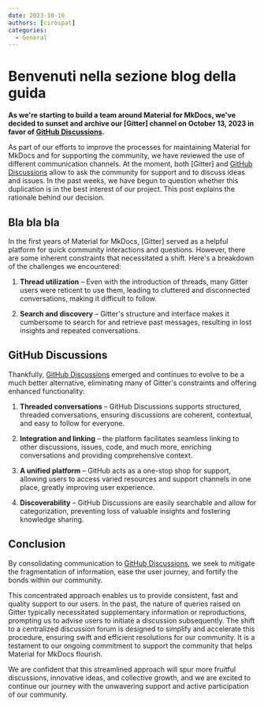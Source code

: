 ```yaml
---
date: 2023-10-16
authors: [cirospat]
categories:
  - General
---
```


# Benvenuti nella sezione blog della guida

__As we're starting to build a team around Material for MkDocs, we've decided to
sunset and archive our [Gitter] channel on October 13, 2023 in favor of
[GitHub Discussions].__

As part of our efforts to improve the processes for maintaining Material for
MkDocs and for supporting the community, we have reviewed the use of different
communication channels. At the moment, both [Gitter] and [GitHub Discussions]
allow to ask the community for support and to discuss ideas and issues. In the
past weeks, we have begun to question whether this duplication is in the best
interest of our project. This post explains the rationale behind our decision.

  [GitHub discussions]: https://github.com/squidfunk/mkdocs-material/discussions

<!-- more -->

## Bla bla bla

In the first years of Material for MkDocs, [Gitter] served as a helpful platform
for quick community interactions and questions. However, there are some inherent
constraints that necessitated a shift. Here's a breakdown of the challenges we
encountered:

1. __Thread utilization__ –
   Even with the introduction of threads, many Gitter users were reticent to
   use them, leading to cluttered and disconnected conversations, making it
    difficult to follow.

2. __Search and discovery__ –
   Gitter's structure and interface makes it cumbersome to search for and
   retrieve past messages, resulting in lost insights and repeated conversations.



## GitHub Discussions

Thankfully, [GitHub Discussions] emerged and continues to evolve to be a much
better alternative, eliminating many of Gitter's constraints and offering
enhanced functionality:

1. __Threaded conversations__ –
   GitHub Discussions supports structured, threaded conversations, ensuring
   discussions are coherent, contextual, and easy to follow for everyone.

2. __Integration and linking__ –
   the platform facilitates seamless linking to other discussions, issues, code,
   and much more, enriching conversations and providing comprehensive context.

3. __A unified platform__ –
   GitHub acts as a one-stop shop for support, allowing users to access varied
   resources and support channels in one place, greatly improving user
   experience.

4. __Discoverability__ –
   GitHub Discussions are easily searchable and allow for categorization,
   preventing loss of valuable insights and fostering knowledge sharing.

## Conclusion

By consolidating communication to [GitHub Discussions], we seek to mitigate the fragmentation of information, ease the user journey, and fortify the bonds within our community.

This concentrated approach enables us to provide consistent, fast and quality support to our users. In the past, the nature of queries raised on Gitter typically necessitated supplementary information or reproductions, prompting us
to advise users to initiate a discussion subsequently. The shift to a
centralized discussion forum is designed to simplify and accelerate this
procedure, ensuring swift and efficient resolutions for our community. It is a
testament to our ongoing commitment to support the community that helps Material
for MkDocs flourish.

We are confident that this streamlined approach will spur more
fruitful discussions, innovative ideas, and collective growth, and we are
excited to continue our journey with the unwavering support and active
participation of our community.

